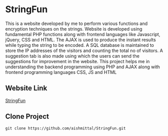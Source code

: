 # StringFun
This is a website developed by me to perform various functions and encryption techniques on the strings. Website is developed using 
fundamental PHP functions along with frontend languages like Javascript, jQuery, CSS and HTML. The AJAX is used to produce the instant 
results while typing the string to be encoded. A SQL database is maintained to store the IP addresses of the visitors and counting the total 
no of visitors. A suggestion tab is also made using which the users can send the suggestions for improvement in the website. 
This project helps me in understanding the backend programming using PHP and AJAX along with frontend programming languages
CSS, JS and HTML 

## Website Link
 [StringFun](http://stringfun.dx.am/index.php)
 
## Clone Project
`git clone https://github.com/aishmittal/StringFun.git`
 
 
